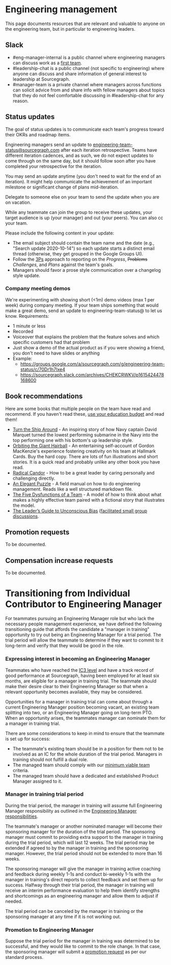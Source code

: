 # Engineering management

This page documents resources that are relevant and valuable to anyone on the engineering team, but in particular to engineering leaders.

## Slack

- #eng-manager-internal is a public channel where engineering managers can discuss work as a [first team](https://lethain.com/first-team/).
- #leadership-chat is a public channel (not specific to engineering) where anyone can discuss and share information of general interest to leadership at Sourcegraph.
- #manager-team is a private channel where managers across functions can solicit advice from and share info with fellow managers about topics that they do not feel comfortable discussing in #leadership-chat for any reason.

## Status updates

The goal of status updates is to communicate each team's progress toward their OKRs and roadmap items.

Engineering managers send an update to [engineering-team-status@sourcegraph.com](https://groups.google.com/a/sourcegraph.com/g/engineering-team-status) after each iteration retrospective. Teams have different iteration cadences, and as such, we do not expect updates to come through on the same day, but it should follow soon after you have completed your retrospective for the iteration.

You may send an update anytime (you don't need to wait for the end of an iteration). It might help communicate the achievement of an important milestone or significant change of plans mid-iteration.

Delegate to someone else on your team to send the update when you are on vacation.

While any teammate can join the group to receive these updates, your target audience is up (your manager) and out (your peers). You can also cc your team.

Please include the following content in your update:

- The email subject should contain the team name and the date (e.g., "Search update 2020-10-14") so each update starts a distinct email thread (otherwise, they get grouped in the Google Groups UI).
- Follow the [3Ps](https://en.wikipedia.org/wiki/Progress,_plans,_problems) approach to reporting on the _Progress_, ~~Problems~~ _Challenges_, and _Plans_ against the team's goals.
- Managers should favor a prose style communication over a changelog style update.

### Company meeting demos

We're experimenting with showing short (<1m) demo videos (max 1 per week) during company meeting. If your team ships something that would make a great demo, send an update to engineering-team-status@ to let us know. Requirements:

- 1 minute or less
- Recorded 
- Voiceover that explains the problem that the feature solves and which specific customers had that problem
- Just show a demo of the actual product as if you were showing a friend, you don't need to have slides or anything
- Example:
  - https://groups.google.com/a/sourcegraph.com/g/engineering-team-status/c/70Dr1h7Ixe4
  - https://sourcegraph.slack.com/archives/CHEKCRWKV/p1615424478168600

## Book recommendations

Here are some books that multiple people on the team have read and recommend. If you haven't read these, [use your education budget](../people-ops/travel.md#professional-development-and-education) and read them!

- [Turn the Ship Around](https://www.amazon.com/Turn-Ship-Around-Turning-Followers/dp/1591846404/) - An inspiring story of how Navy captain David Marquet turned the lowest performing submarine in the Navy into the top performing one with his bottom's up leadership style.
- [Orbiting the Giant Hairball](https://www.amazon.com/Orbiting-Giant-Hairball-Corporate-Surviving/dp/0670879835/) - An entertaining self-account of Gordon MacKenzie's experience fostering creativity on his team at Hallmark Cards. Buy the hard copy. There are lots of fun illustrations and short stories. It is a quick read and probably unlike any other book you have read.
- [Radical Candor](https://www.radicalcandor.com/the-book/) - How to be a great leader by caring personally and challenging directly.
- [An Elegant Puzzle](https://lethain.com/elegant-puzzle/) - A field manual on how to do engineering management. Reads like a well structured markdown file.
- [The Five Dysfunctions of a Team](https://www.amazon.com/Five-Dysfunctions-Team-Leadership-Fable/dp/0787960756) - A model of how to think about what makes a highly effective team paired with a fictional story that illustrates the model.
- [The Leader’s Guide to Unconscious Bias](https://www.amazon.com/Leaders-Guide-Unconscious-Bias-High-Performing/dp/1982144319) ([facilitated small group discussions](../support/support-values-enablement.md#part-2-deep-dive-on-be-welcoming-and-inclusive).

## Promotion requests

To be documented.

## Compensation increase requests

To be documented.

# Transitioning from Individual Contributor to Engineering Manager

For teammates pursuing an Engineering Manager role but who lack the necessary people management experience, we have defined the following transitioning guide that affords the candidate a "manager in training" opportunity to try out being an Engineering Manager for a trial period. The trial period will allow the teammate to determine if they want to commit to it long-term and verify that they would be good in the role.

### Expressing interest in becoming an Engineering Manager

Teammates who have reached the [IC3 level](career-development/framework.md#ic3) and have a track record of good performance at Sourcegraph, having been employed for at least six months, are eligible for a manager in training trial.
The teammate should make their desire clear to their Engineering Manager so that when a relevant opportunity becomes available, they may be considered.

Opportunities for a manager in training trial can come about through a current Engineering Manager position becoming vacant, an existing team splitting into two, or an Engineering Manager going on long-term PTO. 
When an opportunity arises, the teammates manager can nominate them for a manager in training trial.

There are some considerations to keep in mind to ensure that the teammate is set up for success:
- The teammate's existing team should be in a position for them not to be involved as an IC for the whole duration of the trial period. Managers in training should not fulfill a dual role.
- The managed team should comply with our [minimum viable team](eng_org.md#minimum-viable-team) criteria.
- The managed team should have a dedicated and established Product Manager assigned to it.

### Manager in training trial period

During the trial period, the manager in training will assume full Engineering Manager responsibility as outlined in the [Engineering Manager responsibilities](roles.md#engineering-manager).

The teammate's manager or another nominated manager will become their sponsoring manager for the duration of the trial period. The sponsoring manager must commit to providing extra support to the manager in training during the trial period, which will last 12 weeks. 
The trial period may be extended if agreed to by the manager in training and the sponsoring manager. However, the trial period should not be extended to more than 16 weeks.

The sponsoring manager will give the manager in training active coaching and feedback during weekly 1-1s and conduct bi-weekly 1-1s with the manager in training's direct reports to collect feedback and set them up for success.
Halfway through their trial period, the manager in training will receive an interim performance evaluation to help them identify strengths and shortcomings as an engineering manager and allow them to adjust if needed.

The trial period can be canceled by the manager in training or the sponsoring manager at any time if it is not working out.

### Promotion to Engineering Manager

Suppose the trial period for the manager in training was determined to be successful, and they would like to commit to the role change. In that case, the sponsoring manager will submit a [promotion request](#promotion-requests) as per our standard process.